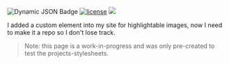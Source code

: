 ![Dynamic JSON Badge](https://img.shields.io/badge/dynamic/json?url=https%3A%2F%2Fraw.githubusercontent.com%2Fstrawmelonjuice%2Fhl-img.js%2Fmain%2Fpackage.json&query=%24.version&label=Version&labelColor=%23313333&color=%23eebcbc&link=https%3A%2F%2Fgithub.com%2Fstrawmelonjuice%2Fhl-img.js&link=https%3A%2F%2Fwww.npmjs.com%2Fpackage%2Fhl-img%3FactiveTab%3Dversions) [![license](https://img.shields.io/badge/license-MIT-blue.svg)](https://github.com/strawmelonjuice/hl-img.js/blob/main/LICENSE)
[![](https://data.jsdelivr.com/v1/package/npm/hl-img/badge)](https://www.jsdelivr.com/package/npm/hl-img)

I added a custom element into my site for highlightable images, now I need to make it a repo so I don't lose track.


> Note: this page is a work-in-progress and was only pre-created to test the projects-stylesheets.